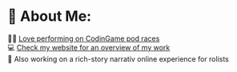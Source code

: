 # 🖖 About Me:
👨‍💻 [Love performing on CodinGame pod races](https://www.codingame.com/profile/8be7f781541e65d54e00debef38547c90199255)<br>
💻 [Check my website for an overview of my work](https://www.craftedrealm.org)<br>
🌱 Also working on a rich-story narrativ online experience for rolists<br>

